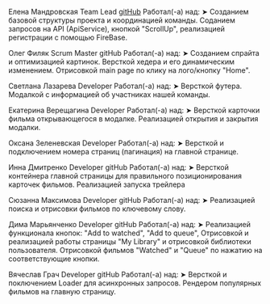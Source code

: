 Елена Мандровская Team Lead <a href='https://github.com/ElenMandrovskaya'>gitHub</a> Работал(-а)
над: ➤ Созданием базовой структуры проекта и координацией команды. Соданием запросов на API
(ApiService), кнопкой "ScrollUp", реализацией регистрации с помощью FireBase.

Олег Филяк Scrum Master gitHub Работал(-а) над: ➤ Созданием спрайта и оптимизацией картинок.
Версткой хедера и его динамическим изменением. Отрисовкой main page по клику на лого/кнопку "Home".

Светлана Лазарева Developer Работал(-а) над: ➤ Версткой футера. Модалкой с информацией об участниках
нашей команды.

Екатерина Верещагина Developer Работал(-а) над: ➤ Версткой карточки фильма открывающегося в модалке.
Реализацией открытия и закрытия модалки.

Оксана Зеленевская Developer Работал(-а) над: ➤ Версткой и подключением номера страниц (пагинация)
на главной странице.

Инна Дмитренко Developer gitHub Работал(-а) над: ➤ Версткой контейнера главной страницы для
правильного позиционирования карточек фильмов. Реализацией запуска трейлера

Сюзанна Максимова Developer gitHub Работал(-а) над: ➤ Реализацией поиска и отрисовки фильмов по
ключевому слову.

Дима Марьянченко Developer gitHub Работал(-а) над: ➤ Реализацией функционала кнопок: "Add to
watched", "Add to queue", Отрисовкой и реализацией работы страницы "My Library" и отрисовкой
библиотеки пользователя. Отрисовкой фильмов "Watched" и "Queue" по нажатию на соответствующие
кнопки.

Вячеслав Грач Developer gitHub Работал(-а) над: ➤ Версткой и поключением Loader для асинхронных
запросов. Рендером популярных фильмов на главную страницу.
